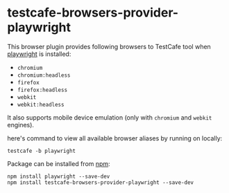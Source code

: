 # testcafe-browsers-provider-playwright

This browser plugin provides following browsers to TestCafe tool when [playwright](https://www.npmjs.com/package/playwright) is installed:

- `chromium`
- `chromium:headless`
- `firefox`
- `firefox:headless`
- `webkit`
- `webkit:headless`

It also supports mobile device emulation (only with `chromium` and `webkit` engines).

here's command to view all available browser aliases by running on locally:

```
testcafe -b playwright
```

Package can be installed from [npm](https://www.npmjs.com/package/testcafe-browsers-provider-playwright):

```
npm install playwright --save-dev
npm install testcafe-browsers-provider-playwright --save-dev
```
